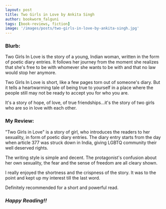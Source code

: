 ```yaml
---
layout: post
title: Two Girls in Love by Ankita Singh
author: bookworm_falguni
tags: [book-reviews, fiction]
image: '/images/posts/two-girls-in-love-by-ankita-singh.jpg'
---
```

### **Blurb:**
Two Girls In Love is the story of a young, Indian woman, written in the form of poetic diary entries. It follows her journey from the moment she realizes that she's free to be with whomever she wants to be with and that no law would stop her anymore.

Two Girls In Love is short, like a few pages torn out of someone's diary. But it tells a heartwarming tale of being true to yourself in a place where the people still may not be ready to accept you for who you are.

It's a story of hope, of love, of true friendships...it's the story of two girls who are so in love with each other.

### **My Review:**
"Two Girls in Love" is a story of girl, who introduces the readers to her sexuality, in form of poetic diary entries. The diary entry starts from the day when article 377 was struck down in India, giving LGBTQ community their well deserved rights.

The writing style is simple and decent. The protagonist's confusion about her own sexuality, the fear and the sense of freedom are all cleary shown.

I really enjoyed the shortness and the crispness of the story. It was to the point and kept up my interest till the last word.

Definitely recommended for a short and powerful read.

### ***Happy Reading!!***
